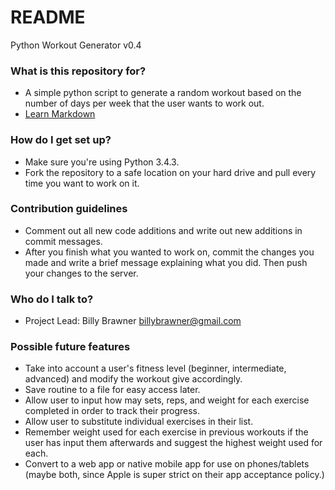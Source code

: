 # README #

Python Workout Generator v0.4

### What is this repository for? ###

* A simple python script to generate a random workout based on the number of days per week that the user wants to work out.
* [Learn Markdown](https://bitbucket.org/tutorials/markdowndemo)

### How do I get set up? ###

* Make sure you're using Python 3.4.3.
* Fork the repository to a safe location on your hard drive and pull every time you want to work on it.

### Contribution guidelines ###

* Comment out all new code additions and write out new additions in commit messages.
* After you finish what you wanted to work on, commit the changes you made and write a brief message explaining what you did. Then push your changes to the server. 

### Who do I talk to? ###

* Project Lead: Billy Brawner billybrawner@gmail.com

### Possible future features ###

* Take into account a user's fitness level (beginner, intermediate, advanced) and modify the workout give accordingly.
* Save routine to a file for easy access later.
* Allow user to input how may sets, reps, and weight for each exercise completed in order to track their progress.
* Allow user to substitute individual exercises in their list.
* Remember weight used for each exercise in previous workouts if the user has input them afterwards and suggest the highest weight used for each.
* Convert to a web app or native mobile app for use on phones/tablets (maybe both, since Apple is super strict on their app acceptance policy.)